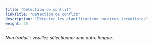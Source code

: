```yaml
---
title: "Détection de conflit"
linkTitle: "Détection de conflit"
description: "Détecter les planifications horaires irréalistes"
weight: 45
---
```


_Non traduit : veuillez sélectionner une autre langue._
